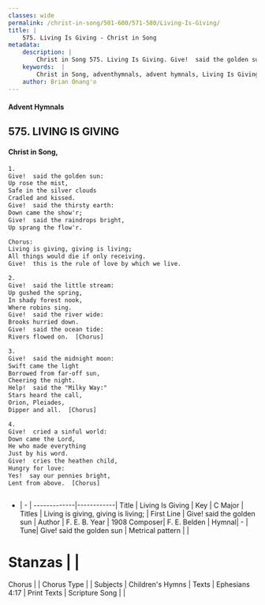 ```yaml
---
classes: wide
permalink: /christ-in-song/501-600/571-580/Living-Is-Giving/
title: |
    575. Living Is Giving - Christ in Song
metadata:
    description: |
        Christ in Song 575. Living Is Giving. Give!  said the golden sun: Up rose the mist, Safe in the silver clouds Cradled and kissed. Give!  said the thirsty earth: Down came the show'r; Give!  said the raindrops bright, Up sprang the flow'r. Chorus: Living is giving, giving is living; All things would die if only receiving. Give!  this is the rule of love by which we live.
    keywords:  |
        Christ in Song, adventhymnals, advent hymnals, Living Is Giving, Give!  said the golden sun. Living is giving, giving is living;
    author: Brian Onang'o
---
```


#### Advent Hymnals
## 575. LIVING IS GIVING
####  Christ in Song,

```txt
1.
Give!  said the golden sun:
Up rose the mist,
Safe in the silver clouds
Cradled and kissed.
Give!  said the thirsty earth:
Down came the show'r;
Give!  said the raindrops bright,
Up sprang the flow'r.

Chorus:
Living is giving, giving is living;
All things would die if only receiving.
Give!  this is the rule of love by which we live.

2.
Give!  said the little stream:
Up gushed the spring,
In shady forest nook,
Where robins sing.
Give!  said the river wide:
Brooks hurried down.
Give!  said the ocean tide:
Rivers flowed on.  [Chorus]

3.
Give!  said the midnight moon:
Swift came the light
Borrowed from far-off sun,
Cheering the night.
Help!  said the "Milky Way:"
Stars heard the call,
Orion, Pleiades, 
Dipper and all.  [Chorus]

4.
Give!  cried a sinful world:
Down came the Lord,
He who made everything
Just by his word.
Give!  cries the heathen child,
Hungry for love:
Yes!  say our pennies bright,
Lent from above.  [Chorus]



```

- |   -  |
-------------|------------|
Title | Living Is Giving |
Key | C Major |
Titles | Living is giving, giving is living; |
First Line | Give!  said the golden sun |
Author | F. E. B.
Year | 1908
Composer| F. E. Belden |
Hymnal|  - |
Tune| Give!  said the golden sun |
Metrical pattern | |
# Stanzas |  |
Chorus |  |
Chorus Type |  |
Subjects | Children's Hymns |
Texts | Ephesians 4:17 |
Print Texts | 
Scripture Song |  |
    
